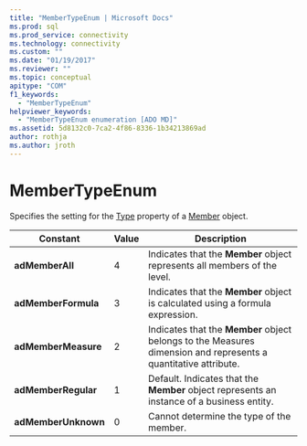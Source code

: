 ```yaml
---
title: "MemberTypeEnum | Microsoft Docs"
ms.prod: sql
ms.prod_service: connectivity
ms.technology: connectivity
ms.custom: ""
ms.date: "01/19/2017"
ms.reviewer: ""
ms.topic: conceptual
apitype: "COM"
f1_keywords: 
  - "MemberTypeEnum"
helpviewer_keywords: 
  - "MemberTypeEnum enumeration [ADO MD]"
ms.assetid: 5d8132c0-7ca2-4f86-8336-1b34213869ad
author: rothja
ms.author: jroth
---
```

# MemberTypeEnum
Specifies the setting for the [Type](../../../ado/reference/ado-md-api/type-property-ado-md.md) property of a [Member](../../../ado/reference/ado-md-api/member-object-ado-md.md) object.  
  
|Constant|Value|Description|  
|--------------|-----------|-----------------|  
|**adMemberAll**|4|Indicates that the **Member** object represents all members of the level.|  
|**adMemberFormula**|3|Indicates that the **Member** object is calculated using a formula expression.|  
|**adMemberMeasure**|2|Indicates that the **Member** object belongs to the Measures dimension and represents a quantitative attribute.|  
|**adMemberRegular**|1|Default. Indicates that the **Member** object represents an instance of a business entity.|  
|**adMemberUnknown**|0|Cannot determine the type of the member.|
